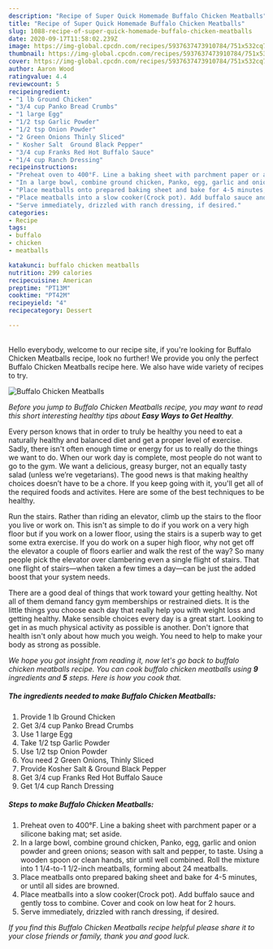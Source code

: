 ```yaml
---
description: "Recipe of Super Quick Homemade Buffalo Chicken Meatballs"
title: "Recipe of Super Quick Homemade Buffalo Chicken Meatballs"
slug: 1088-recipe-of-super-quick-homemade-buffalo-chicken-meatballs
date: 2020-09-17T11:58:02.239Z
image: https://img-global.cpcdn.com/recipes/5937637473910784/751x532cq70/buffalo-chicken-meatballs-recipe-main-photo.jpg
thumbnail: https://img-global.cpcdn.com/recipes/5937637473910784/751x532cq70/buffalo-chicken-meatballs-recipe-main-photo.jpg
cover: https://img-global.cpcdn.com/recipes/5937637473910784/751x532cq70/buffalo-chicken-meatballs-recipe-main-photo.jpg
author: Aaron Wood
ratingvalue: 4.4
reviewcount: 5
recipeingredient:
- "1 lb Ground Chicken"
- "3/4 cup Panko Bread Crumbs"
- "1 large Egg"
- "1/2 tsp Garlic Powder"
- "1/2 tsp Onion Powder"
- "2 Green Onions Thinly Sliced"
- " Kosher Salt  Ground Black Pepper"
- "3/4 cup Franks Red Hot Buffalo Sauce"
- "1/4 cup Ranch Dressing"
recipeinstructions:
- "Preheat oven to 400°F. Line a baking sheet with parchment paper or a silicone baking mat; set aside."
- "In a large bowl, combine ground chicken, Panko, egg, garlic and onion powder and green onions; season with salt and pepper, to taste. Using a wooden spoon or clean hands, stir until well combined. Roll the mixture into 1 1/4-to-1 1/2-inch meatballs, forming about 24 meatballs."
- "Place meatballs onto prepared baking sheet and bake for 4-5 minutes, or until all sides are browned."
- "Place meatballs into a slow cooker(Crock pot). Add buffalo sauce and gently toss to combine. Cover and cook on low heat for 2 hours."
- "Serve immediately, drizzled with ranch dressing, if desired."
categories:
- Recipe
tags:
- buffalo
- chicken
- meatballs

katakunci: buffalo chicken meatballs 
nutrition: 299 calories
recipecuisine: American
preptime: "PT13M"
cooktime: "PT42M"
recipeyield: "4"
recipecategory: Dessert

---
```

<br>
Hello everybody, welcome to our recipe site, if you're looking for Buffalo Chicken Meatballs recipe, look no further! We provide you only the perfect Buffalo Chicken Meatballs recipe here. We also have wide variety of recipes to try.
<br>


![Buffalo Chicken Meatballs](https://img-global.cpcdn.com/recipes/5937637473910784/751x532cq70/buffalo-chicken-meatballs-recipe-main-photo.jpg)

<i>Before you jump to Buffalo Chicken Meatballs recipe, you may want to read this short interesting healthy tips about <strong>Easy Ways to Get Healthy</strong>.</i>

Every person knows that in order to truly be healthy you need to eat a naturally healthy and balanced diet and get a proper level of exercise. Sadly, there isn't often enough time or energy for us to really do the things we want to do. When our work day is complete, most people do not want to go to the gym. We want a delicious, greasy burger, not an equally tasty salad (unless we’re vegetarians). The good news is that making healthy choices doesn’t have to be a chore. If you keep going with it, you'll get all of the required foods and activites. Here are some of the best techniques to be healthy.

Run the stairs. Rather than riding an elevator, climb up the stairs to the floor you live or work on. This isn't as simple to do if you work on a very high floor but if you work on a lower floor, using the stairs is a superb way to get some extra exercise. If you do work on a super high floor, why not get off the elevator a couple of floors earlier and walk the rest of the way? So many people pick the elevator over clambering even a single flight of stairs. That one flight of stairs—when taken a few times a day—can be just the added boost that your system needs. 

There are a good deal of things that work toward your getting healthy. Not all of them demand fancy gym memberships or restrained diets. It is the little things you choose each day that really help you with weight loss and getting healthy. Make sensible choices every day is a great start. Looking to get in as much physical activity as possible is another. Don't ignore that health isn't only about how much you weigh. You need to help to make your body as strong as possible. 


<i>We hope you got insight from reading it, now let's go back to buffalo chicken meatballs recipe. You can cook buffalo chicken meatballs using <strong>9</strong> ingredients and <strong>5</strong> steps. Here is how you cook that.
</i>

##### The ingredients needed to make Buffalo Chicken Meatballs:

1. Provide 1 lb Ground Chicken
1. Get 3/4 cup Panko Bread Crumbs
1. Use 1 large Egg
1. Take 1/2 tsp Garlic Powder
1. Use 1/2 tsp Onion Powder
1. You need 2 Green Onions, Thinly Sliced
1. Provide  Kosher Salt &amp; Ground Black Pepper
1. Get 3/4 cup Franks Red Hot Buffalo Sauce
1. Get 1/4 cup Ranch Dressing


##### Steps to make Buffalo Chicken Meatballs:

1. Preheat oven to 400°F. Line a baking sheet with parchment paper or a silicone baking mat; set aside.
1. In a large bowl, combine ground chicken, Panko, egg, garlic and onion powder and green onions; season with salt and pepper, to taste. Using a wooden spoon or clean hands, stir until well combined. Roll the mixture into 1 1/4-to-1 1/2-inch meatballs, forming about 24 meatballs.
1. Place meatballs onto prepared baking sheet and bake for 4-5 minutes, or until all sides are browned.
1. Place meatballs into a slow cooker(Crock pot). Add buffalo sauce and gently toss to combine. Cover and cook on low heat for 2 hours.
1. Serve immediately, drizzled with ranch dressing, if desired.


<i>If you find this Buffalo Chicken Meatballs recipe helpful please share it to your close friends or family, thank you and good luck.</i>
